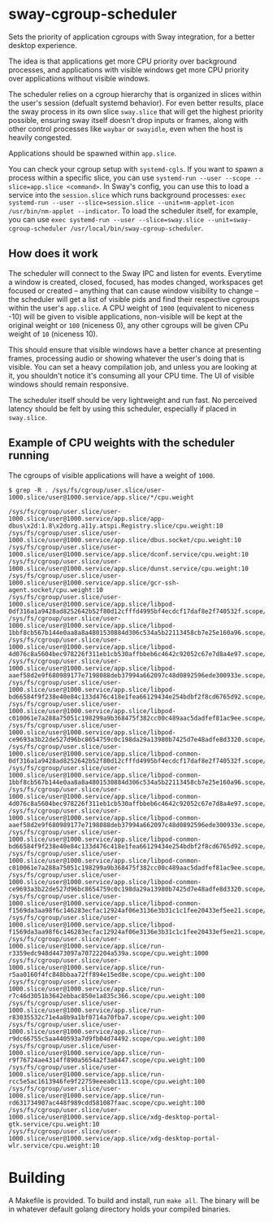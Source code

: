 # sway-cgroup-scheduler

Sets the priority of application cgroups with Sway integration, for a better desktop experience.

The idea is that applications get more CPU priority over background processes, and applications with visible windows get more CPU priority over applications without visible windows.

The scheduler relies on a cgroup hierarchy that is organized in slices within the user's session (defualt systemd behavior). For even better results, place the sway process in its own slice `sway.slice` that will get the highest priority possible, ensuring sway itself doesn't drop inputs or frames, along with other control processes like `waybar` or `swayidle`, even when the host is heavily congested.

Applications should be spawned within `app.slice`.

You can check your cgroup setup with `systemd-cgls`. If you want to spawn a process within a specific slice, you can use `systemd-run --user --scope --slice=app.slice <command>`. In Sway's config, you can use this to load a service into the `session.slice` which runs background processes: `exec systemd-run --user --slice=session.slice --unit=nm-applet-icon /usr/bin/nm-applet --indicator`. To load the scheduler itself, for example, you can use `exec systemd-run --user --slice=sway.slice --unit=sway-cgroup-scheduler /usr/local/bin/sway-cgroup-scheduler`.

## How does it work

The scheduler will connect to the Sway IPC and listen for events. Everytime a window is created, closed, focused, has modes changed, workspaces get focused or created – anything that can cause window visibility to change – the scheduler will get a list of visible pids and find their respective cgroups within the user's `app.slice`. A CPU weight of `1000` (equivalent to niceness -10) will be given to visible applications, non-visible will be kept at the original weight or `100` (niceness 0), any other cgroups will be given CPu weight of `10` (niceness 10).

This should ensure that visible windows have a better chance at presenting frames, processing audio or showing whatever the user's doing that is visible. You can set a heavy compilation job, and unless you are looking at it, you shouldn't notice it's consuming all your CPU time. The UI of visible windows should remain responsive.

The scheduler itself should be very lightweight and run fast. No perceived latency should be felt by using this scheduler, especially if placed in `sway.slice`.

## Example of CPU weights with the scheduler running

The cgroups of visible applications will have a weight of `1000`.

```
$ grep -R . /sys/fs/cgroup/user.slice/user-1000.slice/user@1000.service/app.slice/*/cpu.weight

/sys/fs/cgroup/user.slice/user-1000.slice/user@1000.service/app.slice/app-dbus\x2d:1.8\x2dorg.a11y.atspi.Registry.slice/cpu.weight:10
/sys/fs/cgroup/user.slice/user-1000.slice/user@1000.service/app.slice/dbus.socket/cpu.weight:10
/sys/fs/cgroup/user.slice/user-1000.slice/user@1000.service/app.slice/dconf.service/cpu.weight:10
/sys/fs/cgroup/user.slice/user-1000.slice/user@1000.service/app.slice/dunst.service/cpu.weight:10
/sys/fs/cgroup/user.slice/user-1000.slice/user@1000.service/app.slice/gcr-ssh-agent.socket/cpu.weight:10
/sys/fs/cgroup/user.slice/user-1000.slice/user@1000.service/app.slice/libpod-0df316a1a9428ad8252642b52f80d12cfffd4995bf4ecdcf17daf8e2f740532f.scope/cpu.weight:100
/sys/fs/cgroup/user.slice/user-1000.slice/user@1000.service/app.slice/libpod-1bbf8cb567b144e0aa8a8a4801530884d306c534a5b22113458cb7e25e160a96.scope/cpu.weight:100
/sys/fs/cgroup/user.slice/user-1000.slice/user@1000.service/app.slice/libpod-4d076c8a5604bec978226f311eb1cb530affbbeb6c4642c92052c67e7d8a4e97.scope/cpu.weight:100
/sys/fs/cgroup/user.slice/user-1000.slice/user@1000.service/app.slice/libpod-aaef58d2e9f680989177e7198088deb37994a662097c48d0892596ede300933e.scope/cpu.weight:100
/sys/fs/cgroup/user.slice/user-1000.slice/user@1000.service/app.slice/libpod-bd66584f9f238e40e84c133d476c418e1fea66129434e254bdbf2f8cd6765d92.scope/cpu.weight:100
/sys/fs/cgroup/user.slice/user-1000.slice/user@1000.service/app.slice/libpod-c010061e7a288a75051c198299a9b368475f382cc00c489aac5dadfef81ac9ee.scope/cpu.weight:1000
/sys/fs/cgroup/user.slice/user-1000.slice/user@1000.service/app.slice/libpod-ce9693a3b22de527d96bc8654759c0c198da29a13980b7425d7e48adfe8d3320.scope/cpu.weight:100
/sys/fs/cgroup/user.slice/user-1000.slice/user@1000.service/app.slice/libpod-conmon-0df316a1a9428ad8252642b52f80d12cfffd4995bf4ecdcf17daf8e2f740532f.scope/cpu.weight:100
/sys/fs/cgroup/user.slice/user-1000.slice/user@1000.service/app.slice/libpod-conmon-1bbf8cb567b144e0aa8a8a4801530884d306c534a5b22113458cb7e25e160a96.scope/cpu.weight:100
/sys/fs/cgroup/user.slice/user-1000.slice/user@1000.service/app.slice/libpod-conmon-4d076c8a5604bec978226f311eb1cb530affbbeb6c4642c92052c67e7d8a4e97.scope/cpu.weight:100
/sys/fs/cgroup/user.slice/user-1000.slice/user@1000.service/app.slice/libpod-conmon-aaef58d2e9f680989177e7198088deb37994a662097c48d0892596ede300933e.scope/cpu.weight:100
/sys/fs/cgroup/user.slice/user-1000.slice/user@1000.service/app.slice/libpod-conmon-bd66584f9f238e40e84c133d476c418e1fea66129434e254bdbf2f8cd6765d92.scope/cpu.weight:100
/sys/fs/cgroup/user.slice/user-1000.slice/user@1000.service/app.slice/libpod-conmon-c010061e7a288a75051c198299a9b368475f382cc00c489aac5dadfef81ac9ee.scope/cpu.weight:100
/sys/fs/cgroup/user.slice/user-1000.slice/user@1000.service/app.slice/libpod-conmon-ce9693a3b22de527d96bc8654759c0c198da29a13980b7425d7e48adfe8d3320.scope/cpu.weight:100
/sys/fs/cgroup/user.slice/user-1000.slice/user@1000.service/app.slice/libpod-conmon-f1569da3aa98f6c146283ecfac12924af06e3136e3b31c1c1fee20433ef5ee21.scope/cpu.weight:100
/sys/fs/cgroup/user.slice/user-1000.slice/user@1000.service/app.slice/libpod-f1569da3aa98f6c146283ecfac12924af06e3136e3b31c1c1fee20433ef5ee21.scope/cpu.weight:100
/sys/fs/cgroup/user.slice/user-1000.slice/user@1000.service/app.slice/run-r3359edc948d4473097a70722204a539a.scope/cpu.weight:1000
/sys/fs/cgroup/user.slice/user-1000.slice/user@1000.service/app.slice/run-r5aa0160f4fc848bbaa72ff894e15ed8e.scope/cpu.weight:100
/sys/fs/cgroup/user.slice/user-1000.slice/user@1000.service/app.slice/run-r7c46d3051b3642ebbac850e1a835c366.scope/cpu.weight:100
/sys/fs/cgroup/user.slice/user-1000.slice/user@1000.service/app.slice/run-r83035532c71e4a8b9a1bf0714a70fba7.scope/cpu.weight:100
/sys/fs/cgroup/user.slice/user-1000.slice/user@1000.service/app.slice/run-r9dc66755c5aa440593a7d9fb04d74492.scope/cpu.weight:100
/sys/fs/cgroup/user.slice/user-1000.slice/user@1000.service/app.slice/run-r9f76724ae4314ff890a5654a2f3a0447.scope/cpu.weight:100
/sys/fs/cgroup/user.slice/user-1000.slice/user@1000.service/app.slice/run-rcc5e5ac1613946fe9f22759eeea0c113.scope/cpu.weight:100 
/sys/fs/cgroup/user.slice/user-1000.slice/user@1000.service/app.slice/run-rd631734907ac448f989cdd581087faac.scope/cpu.weight:100
/sys/fs/cgroup/user.slice/user-1000.slice/user@1000.service/app.slice/xdg-desktop-portal-gtk.service/cpu.weight:10
/sys/fs/cgroup/user.slice/user-1000.slice/user@1000.service/app.slice/xdg-desktop-portal-wlr.service/cpu.weight:10
```

# Building

A Makefile is provided. To build and install, run `make all`. The binary will be in whatever default golang directory holds your compiled binaries.
